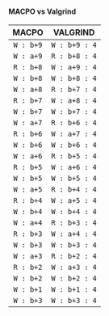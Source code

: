 
#### MACPO vs Valgrind

|**MACPO**| **VALGRIND** |
|:-------:|:------------:|
|`W : b+9`| `W : b+9 : 4`|
|`W : a+9`| `R : b+8 : 4`|
|`R : b+8`| `W : a+9 : 4`|
|`W : b+8`| `W : b+8 : 4`|
|`W : a+8`| `R : b+7 : 4`|
|`R : b+7`| `W : a+8 : 4`|
|`W : b+7`| `W : b+7 : 4`|
|`W : a+7`| `R : b+6 : 4`|
|`R : b+6`| `W : a+7 : 4`|
|`W : b+6`| `W : b+6 : 4`|
|`W : a+6`| `R : b+5 : 4`|
|`R : b+5`| `W : a+6 : 4`|
|`W : b+5`| `W : b+5 : 4`|
|`W : a+5`| `R : b+4 : 4`|
|`R : b+4`| `W : a+5 : 4`|
|`W : b+4`| `W : b+4 : 4`|
|`W : a+4`| `R : b+3 : 4`|
|`R : b+3`| `W : a+4 : 4`|
|`W : b+3`| `W : b+3 : 4`|
|`W : a+3`| `R : b+2 : 4`|
|`R : b+2`| `W : a+3 : 4`|
|`W : b+2`| `W : b+2 : 4`|
|`W : b+1`| `W : b+1 : 4`|
|`W : b+3`| `W : b+3 : 4`|
